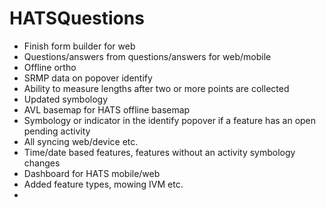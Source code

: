 # HATSQuestions
- Finish form builder for web
- Questions/answers from questions/answers for web/mobile
- Offline ortho
- SRMP data on popover identify
- Ability to measure lengths after two or more points are collected
- Updated symbology
- AVL basemap for HATS offline basemap
- Symbology or indicator in the identify popover if a feature has an open pending activity
- All syncing web/device etc.
- Time/date based features, features without an activity symbology changes
- Dashboard for HATS mobile/web
- Added feature types, mowing IVM etc.
-
